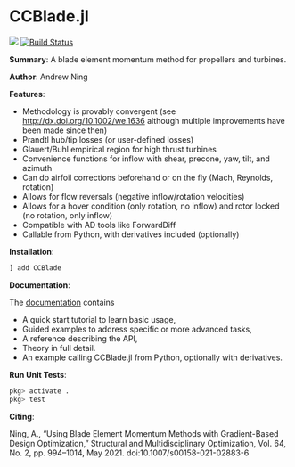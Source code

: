 # CCBlade.jl

[![](https://img.shields.io/badge/docs-stable-blue.svg)](https://flow.byu.edu/CCBlade.jl/dev)
[![Build Status](https://github.com/byuflowlab/CCBlade.jl/actions/workflows/CI.yml/badge.svg?branch=master)](https://github.com/byuflowlab/CCBlade.jl/actions/workflows/CI.yml?query=branch%3Amaster)


**Summary**: A blade element momentum method for propellers and turbines.

**Author**: Andrew Ning

**Features**:

- Methodology is provably convergent (see <http://dx.doi.org/10.1002/we.1636> although multiple improvements have been made since then)
- Prandtl hub/tip losses (or user-defined losses)
- Glauert/Buhl empirical region for high thrust turbines
- Convenience functions for inflow with shear, precone, yaw, tilt, and azimuth
- Can do airfoil corrections beforehand or on the fly (Mach, Reynolds, rotation)
- Allows for flow reversals (negative inflow/rotation velocities)
- Allows for a hover condition (only rotation, no inflow) and rotor locked (no rotation, only inflow)
- Compatible with AD tools like ForwardDiff
- Callable from Python, with derivatives included (optionally)

**Installation**:

```julia
] add CCBlade
```

**Documentation**:

The [documentation](https://flow.byu.edu/CCBlade.jl/dev/) contains
- A quick start tutorial to learn basic usage,
- Guided examples to address specific or more advanced tasks,
- A reference describing the API,
- Theory in full detail.
- An example calling CCBlade.jl from Python, optionally with derivatives.

**Run Unit Tests**:

```julia
pkg> activate .
pkg> test
```

**Citing**:

Ning, A., “Using Blade Element Momentum Methods with Gradient-Based Design Optimization,” Structural and Multidisciplinary Optimization, Vol. 64, No. 2, pp. 994–1014, May 2021. doi:10.1007/s00158-021-02883-6
